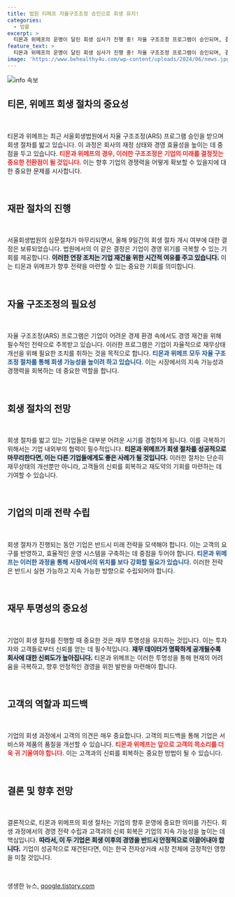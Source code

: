 ```yaml
---
title: 법원 티메프 자율구조조정 승인으로 회생 유지!
categories:
  - 법률
excerpt: >
  티몬과 위메프의 운명이 달린 회생 심사가 진행 중! 자율 구조조정 프로그램이 승인되며, 결정은 다음달 9일로 연기되었습니다. 이들의 향후 행보에 관심 집중!
feature_text: >
  티몬과 위메프의 운명이 달린 회생 심사가 진행 중! 자율 구조조정 프로그램이 승인되며, 결정은 다음달 9일로 연기되었습니다. 이들의 향후 행보에 관심 집중!
image: 'https://www.behealthy4u.com/wp-content/uploads/2024/06/news.jpg'
---
```


<p><img src="https://www.behealthy4u.com/wp-content/uploads/2024/06/news.jpg" alt="info 속보" /></p>

<h2 data-ke-size="size26">티몬, 위메프 회생 절차의 중요성</h2>

<p data-ke-size="size16">&nbsp;</p>

<p>티몬과 위메프는 최근 서울회생법원에서 자율 구조조정(ARS) 프로그램 승인을 받으며 회생 절차를 밟고 있습니다. 이 과정은 회사의 재정 상태와 경영 효율성을 높이는 데 중점을 두고 있습니다. <b><span style="color: #ee2323;">티몬과 위메프의 경우, 이러한 구조조정은 기업의 미래를 결정짓는 중요한 전환점이 될 것입니다.</span></b> 이는 향후 기업의 경쟁력을 어떻게 확보할 수 있을지에 대한 중요한 문제를 시사합니다.</p>

<p data-ke-size="size16">&nbsp;</p>

<h2 data-ke-size="size26">재판 절차의 진행</h2>

<p data-ke-size="size16">&nbsp;</p>

<p>서울회생법원의 심문절차가 마무리되면서, 올해 9일간의 회생 절차 개시 여부에 대한 결정은 보류되었습니다. 법원에서의 이 같은 결정은 기업이 경영 위기를 극복할 수 있는 기회를 제공합니다. <b><span style="background-color: #21538527;">이러한 연장 조치는 기업 재건을 위한 시간적 여유를 주고 있습니다.</span></b> 이는 티몬과 위메프가 향후 전략을 마련할 수 있는 중요한 기회를 의미합니다.</p>

<p data-ke-size="size16">&nbsp;</p>

<h2 data-ke-size="size26">자율 구조조정의 필요성</h2>

<p data-ke-size="size16">&nbsp;</p>

<p>자율 구조조정(ARS) 프로그램은 기업이 어려운 경제 환경 속에서도 경영 재건을 위해 필수적인 전략으로 주목받고 있습니다. 이러한 프로그램은 기업이 자율적으로 재무상태 개선을 위해 필요한 조치를 취하는 것을 목적으로 합니다. <b><span style="color: #1a5490;">티몬과 위메프 모두 자율 구조조정 절차를 통해 회생 가능성을 높이려 하고 있습니다.</span></b> 이는 시장에서의 지속 가능성과 경쟁력을 회복하는 데 중요한 역할을 합니다.</p>

<p data-ke-size="size16">&nbsp;</p>

<h2 data-ke-size="size26">회생 절차의 전망</h2>

<p data-ke-size="size16">&nbsp;</p>

<p>회생 절차를 밟고 있는 기업들은 대부분 어려운 시기를 경험하게 됩니다. 이를 극복하기 위해서는 기업 내외부의 협력이 필수적입니다. <b><span style="background-color: #21538527;">티몬과 위메프가 회생 절차를 성공적으로 마무리한다면, 이는 다른 기업들에게도 좋은 사례가 될 것입니다.</span></b> 이러한 절차는 단순히 재무상태의 개선뿐만 아니라, 고객들의 신뢰를 회복하고 재도약의 기회를 마련하는 데 기여할 수 있습니다.</p>

<p data-ke-size="size16">&nbsp;</p>

<h2 data-ke-size="size26">기업의 미래 전략 수립</h2>

<p data-ke-size="size16">&nbsp;</p>

<p>회생 절차가 진행되는 동안 기업은 반드시 미래 전략을 모색해야 합니다. 이는 고객의 요구를 반영하고, 효율적인 운영 시스템을 구축하는 데 중점을 두어야 합니다. <b><span style="color: #1a5490;"> 티몬과 위메프는 이러한 과정을 통해 시장에서의 위치를 보다 강화할 필요가 있습니다.</span></b> 이러한 전략은 반드시 실현 가능하고 지속 가능한 방향으로 수립되어야 합니다.</p>

<p data-ke-size="size16">&nbsp;</p>

<h2 data-ke-size="size26">재무 투명성의 중요성</h2>

<p data-ke-size="size16">&nbsp;</p>

<p>기업이 회생 절차를 진행할 때 중요한 것은 재무 투명성을 유지하는 것입니다. 이는 투자자와 고객들로부터 신뢰를 얻는 데 필수적입니다. <b><span style="background-color: #21538527;">재무 데이터가 명확하게 공개될수록 회사에 대한 신뢰도가 높아집니다.</span></b> 티몬과 위메프는 이러한 투명성을 통해 현재의 어려움을 극복하고, 향후 안정적인 경영을 위한 발판을 마련해야 합니다.</p>

<p data-ke-size="size16">&nbsp;</p>

<h2 data-ke-size="size26">고객의 역할과 피드백</h2>

<p data-ke-size="size16">&nbsp;</p>

<p>기업의 회생 과정에서 고객의 의견은 매우 중요합니다. 고객의 피드백을 통해 기업은 서비스와 제품의 품질을 개선할 수 있습니다. <b><span style="color: #ee2323;">티몬과 위메프는 앞으로 고객의 목소리를 더욱 귀 기울여야 합니다.</span></b> 이는 고객과의 신뢰를 회복하는 중요한 방법이 될 수 있습니다. </p>

<p data-ke-size="size16">&nbsp;</p>

<h2 data-ke-size="size26">결론 및 향후 전망</h2>

<p data-ke-size="size16">&nbsp;</p>

<p>결론적으로, 티몬과 위메프의 회생 절차는 기업의 향후 운영에 중요한 의미를 가진다. 회생 과정에서의 경영 전략 수립과 고객과의 신뢰 회복은 기업의 지속 가능성을 높이는 데 핵심입니다. <b><span style="background-color: #21538527;">따라서, 이 두 기업은 회생 이후의 경영을 반드시 안정적으로 이끌어내야 합니다.</span></b> 기업이 성공적으로 재건된다면, 이는 한국 전자상거래 시장 전체에 긍정적인 영향을 미칠 것입니다.</p>

<p data-ke-size="size16">&nbsp;</p>
생생한 뉴스, <a href="https://qoogle.tistory.com" rel="dofollow">qoogle.tistory.com</a>


